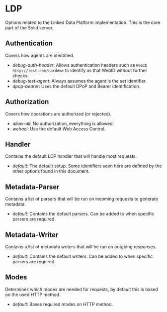 # LDP
Options related to the Linked Data Platform implementation.
This is the core part of the Solid server.

## Authentication
Covers how agents are identified.
* *debug-auth-header*: Allows authentication headers such as `WebID http://test.com/card#me`
  to identify as that WebID without further checks.
* *debug-test-agent*: Always assumes the agent is the set identifier.
* *dpop-bearer*: Uses the default DPoP and Bearer identification.

## Authorization
Covers how operations are authorized (or rejected).
* *allow-all*: No authorization, everything is allowed.
* *webacl*: Use the default Web Access Control.

## Handler
Contains the default LDP handler that will handle most requests.
* *default*: The default setup.
  Some identifiers seen here are defined by the other options found in this document.

## Metadata-Parser
Contains a list of parsers that will be run on incoming requests to generate metadata.
* *default*: Contains the default parsers. Can be added to when specific parsers are required.

## Metadata-Writer
Contains a list of metadata writers that will be run on outgoing responses.
* *default*: Contains the default writers. Can be added to when specific parsers are required.

## Modes
Determines which modes are needed for requests,
by default this is based on the used HTTP method.
* *default*: Bases required modes on HTTP method.
